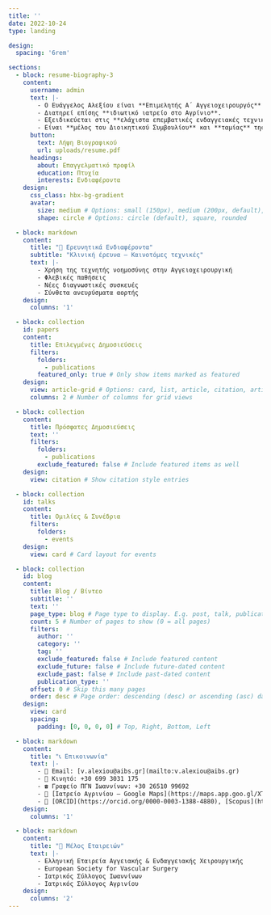 ```yaml
---
title: ''
date: 2022-10-24
type: landing

design:
  spacing: '6rem'

sections:
  - block: resume-biography-3
    content:
      username: admin
      text: |-
        - Ο Ευάγγελος Αλεξίου είναι **Επιμελητής Α΄ Αγγειοχειρουργός** και υπηρετεί από το 2019 στην **Αγγειοχειρουργική Κλινική του Πανεπιστημιακού Γενικού Νοσοκομείου Ιωαννίνων**.  
        - Διατηρεί επίσης **ιδιωτικό ιατρείο στο Αγρίνιο**.  
        - Εξειδικεύεται στις **ελάχιστα επεμβατικές ενδαγγειακές τεχνικές** αλλά και στις **μείζονες ανοιχτές επεμβάσεις αρτηριών και φλεβών**.  
        - Είναι **μέλος του Διοικητικού Συμβουλίου** και **ταμίας** της **Ελληνικής Εταιρείας Αγγειακής και Ενδαγγειακής Χειρουργικής**.
      button:
        text: Λήψη Βιογραφικού
        url: uploads/resume.pdf
      headings:
        about: Επαγγελματικό προφίλ
        education: Πτυχία
        interests: Ενδιαφέροντα
    design:
      css_class: hbx-bg-gradient
      avatar:
        size: medium # Options: small (150px), medium (200px, default), large (320px), xl (400px), xxl (500px)
        shape: circle # Options: circle (default), square, rounded

  - block: markdown
    content:
      title: "🔬 Ερευνητικά Ενδιαφέροντα"
      subtitle: "Κλινική έρευνα – Καινοτόμες τεχνικές"
      text: |-
        - Χρήση της τεχνητής νοημοσύνης στην Αγγειοχειρουργική
        - Φλεβικές παθήσεις
        - Νέες διαγνωστικές συσκευές
        - Σύνθετα ανευρύσματα αορτής    
    design:
      columns: '1'

  - block: collection
    id: papers
    content:
      title: Επιλεγμένες Δημοσιεύσεις
      filters:
        folders:
          - publications
        featured_only: true # Only show items marked as featured
    design:
      view: article-grid # Options: card, list, article, citation, article-grid
      columns: 2 # Number of columns for grid views

  - block: collection
    content:
      title: Πρόσφατες Δημοσιεύσεις
      text: ''
      filters:
        folders:
          - publications
        exclude_featured: false # Include featured items as well
    design:
      view: citation # Show citation style entries

  - block: collection
    id: talks
    content:
      title: Ομιλίες & Συνέδρια
      filters:
        folders:
          - events
    design:
      view: card # Card layout for events

  - block: collection
    id: blog
    content:
      title: Blog / Βίντεο
      subtitle: ''
      text: ''
      page_type: blog # Page type to display. E.g. post, talk, publication...
      count: 5 # Number of pages to show (0 = all pages)
      filters:
        author: ''
        category: ''
        tag: ''
        exclude_featured: false # Include featured content
        exclude_future: false # Include future-dated content
        exclude_past: false # Include past-dated content
        publication_type: ''
      offset: 0 # Skip this many pages
      order: desc # Page order: descending (desc) or ascending (asc) date.
    design:
      view: card
      spacing:
        padding: [0, 0, 0, 0] # Top, Right, Bottom, Left

  - block: markdown
    content:
      title: "📞 Επικοινωνία"
      text: |-
        - 📧 Email: [v.alexiou@aibs.gr](mailto:v.alexiou@aibs.gr)
        - 📱 Κινητό: +30 699 3031 175
        - ☎️ Γραφείο ΠΓΝ Ιωαννίνων: +30 26510 99692
        - 🏥 [Ιατρείο Αγρινίου – Google Maps](https://maps.app.goo.gl/XTBTAhAXWQJPyz7c9)
        - 🧬 [ORCID](https://orcid.org/0000-0003-1388-4880), [Scopus](https://www.scopus.com/authid/detail.uri?authorId=18433424100), [ΕΕΑΕΧ](https://www.vascularsociety.gr/user/vanalex)
    design:
      columns: '1'

  - block: markdown
    content:
      title: "🔗 Μέλος Εταιρειών"
      text: |-
        - Ελληνική Εταιρεία Αγγειακής & Ενδαγγειακής Χειρουργικής
        - European Society for Vascular Surgery
        - Ιατρικός Σύλλογος Ιωαννίνων
        - Ιατρικός Σύλλογος Αγρινίου
    design:
      columns: '2'
---
```

